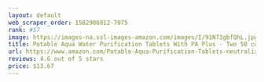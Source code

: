 ```yaml
---
layout: default 
﻿web_scraper_order: 1582906812-7075
rank: #57
image: https://images-na.ssl-images-amazon.com/images/I/91N73gbfQhL.jpg
title: Potable Aqua Water Purification Tablets With PA Plus - Two 50 count Bottles
url: https://www.amazon.com/Potable-Aqua-Purification-Tablets-neutralizing/dp/B0009I3T3S/ref=zg_mw_sporting-goods_57?_encoding=UTF8&psc=1&refRID=5CP7JJH669Q653S4FQ41
reviews: 4.6 out of 5 stars
price: $13.67 
---
```

